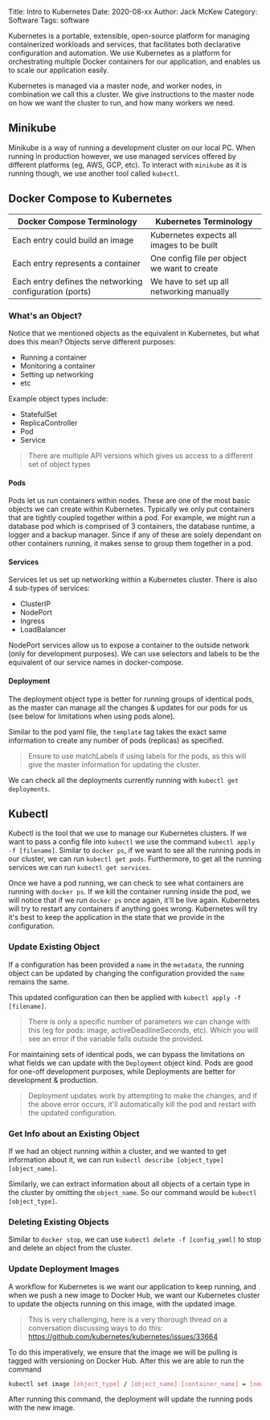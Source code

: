 Title: Intro to Kubernetes
Date: 2020-08-xx
Author: Jack McKew
Category: Software
Tags: software

Kubernetes is a portable, extensible, open-source platform for managing containerized workloads and services, that facilitates both declarative configuration and automation. We use Kubernetes as a platform for orchestrating multiple Docker containers for our application, and enables us to scale our application easily.

Kubernetes is managed via a master node, and worker nodes, in combination we call this a cluster. We give instructions to the master node on how we want the cluster to run, and how many workers we need.

## Minikube

Minikube is a way of running a development cluster on our local PC. When running in production however, we use managed services offered by different platforms (eg, AWS, GCP, etc). To interact with `minikube` as it is running though, we use another tool called `kubectl`.

## Docker Compose to Kubernetes

| Docker Compose Terminology                              | Kubernetes Terminology                       |
| ------------------------------------------------------- | -------------------------------------------- |
| Each entry could build an image                         | Kubernetes expects all images to be built    |
| Each entry represents a container                       | One config file per object we want to create |
| Each entry defines the networking configuration (ports) | We have to set up all networking manually    |

### What's an Object?

Notice that we mentioned objects as the equivalent in Kubernetes, but what does this mean? Objects serve different purposes:

- Running a container
- Monitoring a container
- Setting up networking
- etc

Example object types include:

- StatefulSet
- ReplicaController
- Pod
- Service

> There are multiple API versions which gives us access to a different set of object types

#### Pods

Pods let us run containers within nodes. These are one of the most basic objects we can create within Kubernetes. Typically we only put containers that are tightly coupled together within a pod. For example, we might run a database pod which is comprised of 3 containers, the database runtime, a logger and a backup manager. Since if any of these are solely dependant on other containers running, it makes sense to group them together in a pod.

#### Services

Services let us set up networking within a Kubernetes cluster. There is also 4 sub-types of services:

- ClusterIP
- NodePort
- Ingress
- LoadBalancer

NodePort services allow us to expose a container to the outside network (only for development purposes). We can use selectors and labels to be the equivalent of our service names in docker-compose.

#### Deployment

The deployment object type is better for running groups of identical pods, as the master can manage all the changes & updates for our pods for us (see below for limitations when using pods alone).

Similar to the pod yaml file, the `template` tag takes the exact same information to create any number of pods (replicas) as specified.

> Ensure to use matchLabels if using labels for the pods, as this will give the master information for updating the cluster.

We can check all the deployments currently running with `kubectl get deployments`.

## Kubectl

Kubectl is the tool that we use to manage our Kubernetes clusters. If we want to pass a config file into `kubectl` we use the command `kubectl apply -f [filename]`. Similar to `docker ps`, if we want to see all the running pods in our cluster, we can run `kubectl get pods`. Furthermore, to get all the running services we can run `kubectl get services`.

Once we have a pod running, we can check to see what containers are running with `docker ps`. If we kill the container running inside the pod, we will notice that if we run `docker ps` once again, it'll be live again. Kubernetes will try to restart any containers if anything goes wrong. Kubernetes will try it's best to keep the application in the state that we provide in the configuration.

### Update Existing Object

If a configuration has been provided a `name` in the `metadata`, the running object can be updated by changing the configuration provided the `name` remains the same.

This updated configuration can then be applied with `kubectl apply -f [filename]`.

> There is only a specific number of parameters we can change with this (eg for pods: image, activeDeadlineSeconds, etc). Which you will see an error if the variable falls outside the provided.

For maintaining sets of identical pods, we can bypass the limitations on what fields we can update with the `Deployment` object kind. Pods are good for one-off development purposes, while Deployments are better for development & production.

> Deployment updates work by attempting to make the changes, and if the above error occurs, it'll automatically kill the pod and restart with the updated configuration.

### Get Info about an Existing Object

If we had an object running within a cluster, and we wanted to get information about it, we can run `kubectl describe [object_type] [object_name]`.

Similarly, we can extract information about all objects of a certain type in the cluster by omitting the `object_name`. So our command would be `kubectl [object_type]`.

### Deleting Existing Objects

Similar to `docker stop`, we can use `kubectl delete -f [config_yaml]` to stop and delete an object from the cluster.

### Update Deployment Images

A workflow for Kubernetes is we want our application to keep running, and when we push a new image to Docker Hub, we want our Kubernetes cluster to update the objects running on this image, with the updated image.

> This is very challenging, here is a very thorough thread on a conversation discussing ways to do this: <https://github.com/kubernetes/kubernetes/issues/33664>

To do this imperatively, we ensure that the image we will be pulling is tagged with versioning on Docker Hub. After this we are able to run the command

``` bash
kubectl set image [object_type] / [object_name] [container_name] = [new_image_to_use]
```

After running this command, the deployment will update the running pods with the new image.